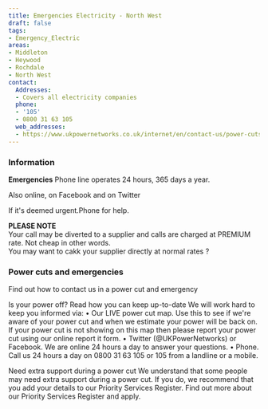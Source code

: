 ```yaml
---
title: Emergencies Electricity - North West
draft: false
tags:
- Emergency_Electric
areas:
- Middleton
- Heywood
- Rochdale
- North West
contact:
  Addresses:
  - Covers all electricity companies
  phone:
  - '105'
  - 0800 31 63 105
  web_addresses:
  - https://www.ukpowernetworks.co.uk/internet/en/contact-us/power-cuts-and-emergencies.html
---
```

### Information
**Emergencies**
Phone line operates 24 hours, 365 days a year. 

Also online, on Facebook and on Twitter

If it's deemed urgent.Phone for help.  

**PLEASE NOTE**  
Your call may be diverted to a supplier and calls are charged at PREMIUM rate.  Not cheap in other words.  
You may want to cakk your supplier directly at normal rates ?

### Power cuts and emergencies
Find out how to contact us in a power cut and emergency

Is your power off? Read how you can keep up-to-date
We will work hard to keep you informed via:
• Our LIVE power cut map. Use this to see if we're aware of your power cut and when we estimate your power will be back on. If your power cut is not showing on this map then please report your power cut using our online report it form.
• Twitter (@UKPowerNetworks) or Facebook. We are online 24 hours a day to answer your questions.
• Phone. Call us 24 hours a day on 0800 31 63 105 or 105 from a landline or a mobile.

Need extra support during a power cut
We understand that some people may need extra support during a power cut. If you do, we recommend that you add your details to our Priority Services Register. Find out more about our Priority Services Register and apply.